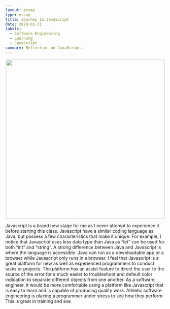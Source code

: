 ```yaml
---
layout: essay
type: essay
title: Journey in JavaScript
date: 2020-01-31
labels:
  - Software Engineering
  - Learning
  - JavaScript
summary: Reflection on JavaScript.
---
```

<p align='center'>  
<img src='https://miro.medium.com/max/1366/1*LyZcwuLWv2FArOumCxobpA.png' width='500'/>
</p>
	Javascript is a brand new stage for me as I never attempt to experience it before starting this class. Javascript have a similar coding language as Java, but possess a few characteristics that make it unique. For example, I notice that Javascript uses less data type than Java as “let” can be used for both “int” and “string”. A strong difference between Java and Javascript is where the language is accessible. Java can run as a downloadable app or a browser while Javascript only runs in a browser. I feel that Javascript is a great platform for new as well as experienced programmers to conduct tasks or projects. The platform has an assist feature to direct the user to the source of the error for a much easier to troubleshoot and default color indication to separate different objects from one another. As a software engineer, it would be more comfortable using a platform like Javascript that is easy to learn and is capable of producing quality work. 
	Athletic software engineering is placing a programmer under stress to see how they perform. This is great in training and exe

